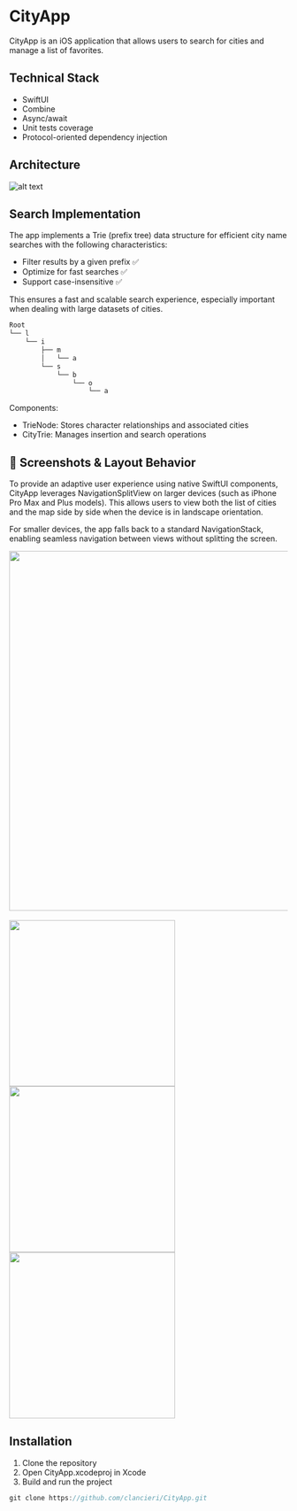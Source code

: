 # CityApp

CityApp is an iOS application that allows users to search for cities and manage a list of favorites.

## Technical Stack
- SwiftUI
- Combine
- Async/await
- Unit tests coverage
- Protocol-oriented dependency injection

## Architecture
![alt text](https://github.com/user-attachments/assets/4caab9c4-9138-4a75-83c2-c3a45349f975 "")

## Search Implementation
The app implements a Trie (prefix tree) data structure for efficient city name searches with the following characteristics: 

- Filter results by a given prefix ✅
- Optimize for fast searches ✅
- Support case-insensitive ✅

This ensures a fast and scalable search experience, especially important when dealing with large datasets of cities. 

```swift
Root
└── l
    └── i
        ├── m
        │   └── a
        └── s
            └── b
                └── o
                    └── a
```
Components:
- TrieNode: Stores character relationships and associated cities
- CityTrie: Manages insertion and search operations

## 📸 Screenshots & Layout Behavior
To provide an adaptive user experience using native SwiftUI components, CityApp leverages NavigationSplitView on larger devices (such as iPhone Pro Max and Plus models). This allows users to view both the list of cities and the map side by side when the device is in landscape orientation.

For smaller devices, the app falls back to a standard NavigationStack, enabling seamless navigation between views without splitting the screen.

<img src="https://github.com/user-attachments/assets/bdac51fc-fc90-419d-b67c-6742e05a5014" width="650"><br><br>
<img src="https://github.com/user-attachments/assets/66794c1f-4178-4c16-9e24-de447aa08919" width="300">
<img src="https://github.com/user-attachments/assets/88fe10df-c9c7-40e9-91d7-56adbed131bc" width="300">
<img src="https://github.com/user-attachments/assets/667421a8-eac0-402d-9af4-fc5cc1418278" width="300">


## Installation

1. Clone the repository
2. Open CityApp.xcodeproj in Xcode
3. Build and run the project

```swift
git clone https://github.com/clancieri/CityApp.git
```
